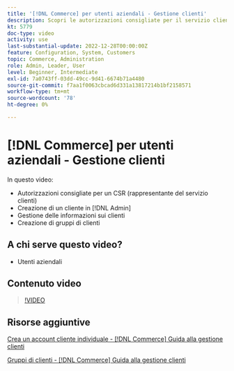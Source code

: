 ```yaml
---
title: '[!DNL Commerce] per utenti aziendali - Gestione clienti'
description: Scopri le autorizzazioni consigliate per il servizio clienti, la creazione di un cliente in  [!DNL Admin], la gestione delle informazioni sui clienti e la creazione di gruppi di clienti.
kt: 5779
doc-type: video
activity: use
last-substantial-update: 2022-12-28T00:00:00Z
feature: Configuration, System, Customers
topic: Commerce, Administration
role: Admin, Leader, User
level: Beginner, Intermediate
exl-id: 7a0743ff-03dd-49cc-9d41-6674b71a4480
source-git-commit: f7aa1f0063cbcad6d331a13817214b1bf2158571
workflow-type: tm+mt
source-wordcount: '78'
ht-degree: 0%

---
```


# [!DNL Commerce] per utenti aziendali - Gestione clienti

In questo video:

- Autorizzazioni consigliate per un CSR (rappresentante del servizio clienti)
- Creazione di un cliente in [!DNL Admin]
- Gestione delle informazioni sui clienti
- Creazione di gruppi di clienti

## A chi serve questo video?

- Utenti aziendali

## Contenuto video

>[!VIDEO](https://video.tv.adobe.com/v/330196?quality=12&learn=on&captions=ita)

## Risorse aggiuntive

[Crea un account cliente individuale - [!DNL Commerce] Guida alla gestione clienti](https://experienceleague.adobe.com/docs/commerce-admin/customers/customer-accounts/account-create.html?lang=it)

[Gruppi di clienti - [!DNL Commerce] Guida alla gestione clienti](https://experienceleague.adobe.com/docs/commerce-admin/customers/customers-menu/customer-groups.html?lang=it)
